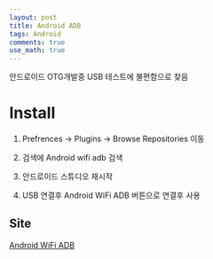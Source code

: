 ```yaml
---
layout: post
title: Android ADB
tags: Android
comments: true
use_math: true
---
```


안드로이드 OTG개발중 USB 테스트에 불편함으로 찾음



# Install

1. Prefrences -> Plugins -> Browse Repositories 이동

2. 검색에 Android wifi adb 검색

3. 안드로이드 스튜디오 재시작

4. USB 연결후 Android WiFi ADB 버튼으로 연결후 사용



## Site

[Android WiFi ADB](https://plugins.jetbrains.com/plugin/7983-android-wifi-adb)